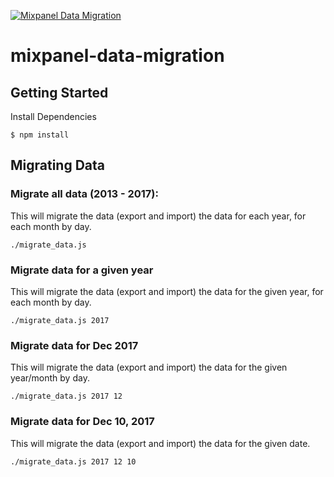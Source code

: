 [![Mixpanel Data Migration](http://www.liquidframeworks.com/sites/default/files/LiqFra_header_logo.png)](http://www.liquidframeworks.com/)
# mixpanel-data-migration

## Getting Started
Install Dependencies

```term
$ npm install
```

## Migrating Data

### Migrate all data (2013 - 2017):
This will migrate the data (export and import) the data for each year, for each month by day.
```term
./migrate_data.js
```

### Migrate data for a given year
This will migrate the data (export and import) the data for the given year, for each month by day.
```term
./migrate_data.js 2017
```

### Migrate data for Dec 2017
This will migrate the data (export and import) the data for the given year/month by day.
```term
./migrate_data.js 2017 12
```

### Migrate data for Dec 10, 2017
This will migrate the data (export and import) the data for the given date.
```term
./migrate_data.js 2017 12 10
```


